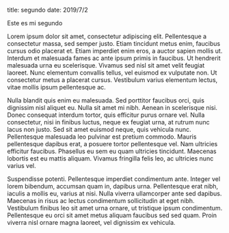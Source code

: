title: segundo
date: 2019/7/2

Este es mi segundo

Lorem ipsum dolor sit amet, consectetur adipiscing elit. Pellentesque a consectetur massa, sed semper justo. Etiam tincidunt metus enim, faucibus cursus odio placerat et. Etiam imperdiet enim eros, a auctor sapien mollis ut. Interdum et malesuada fames ac ante ipsum primis in faucibus. Ut hendrerit malesuada urna eu scelerisque. Vivamus sed nisl sit amet velit feugiat laoreet. Nunc elementum convallis tellus, vel euismod ex vulputate non. Ut consectetur metus a placerat cursus. Vestibulum varius elementum lectus, vitae mollis ipsum pellentesque ac.

Nulla blandit quis enim eu malesuada. Sed porttitor faucibus orci, quis dignissim nisl aliquet eu. Nulla sit amet mi nibh. Aenean in scelerisque nisi. Donec consequat interdum tortor, quis efficitur purus ornare vel. Nulla consectetur, nisi in finibus luctus, neque ex feugiat urna, at rutrum nunc lacus non justo. Sed sit amet euismod neque, quis vehicula nunc. Pellentesque malesuada leo pulvinar est pretium commodo. Mauris pellentesque dapibus erat, a posuere tortor pellentesque vel. Nam ultricies efficitur faucibus. Phasellus eu sem eu quam ultricies tincidunt. Maecenas lobortis est eu mattis aliquam. Vivamus fringilla felis leo, ac ultricies nunc varius vel.

Suspendisse potenti. Pellentesque imperdiet condimentum ante. Integer vel lorem bibendum, accumsan quam in, dapibus urna. Pellentesque erat nibh, iaculis a mollis eu, varius at nisi. Nulla viverra ullamcorper ante sed dapibus. Maecenas in risus ac lectus condimentum sollicitudin at eget nibh. Vestibulum finibus leo sit amet urna ornare, ut tristique ipsum condimentum. Pellentesque eu orci sit amet metus aliquam faucibus sed sed quam. Proin viverra nisl ornare magna laoreet, vel dignissim ex vehicula. 
